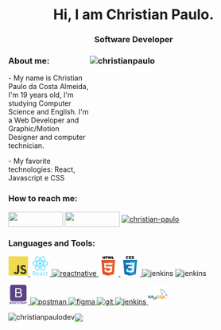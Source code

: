 <h1 align="center">Hi, I am Christian Paulo.</h1>
<h3 align="center">Software Developer</h3>

<h3 align="left">About me: <a target="_blank" href="http://christianpaulodev.wrinfoteam.com.br"><img align="right" src="http://wrinfoteam.com.br/developer_cp.svg" width="340" height="310" alt="christianpaulo" /> </a></h3>
<p>-  My name is Christian Paulo da Costa Almeida, I'm 19 years old, I'm studying Computer Science and English. I'm a Web Developer and Graphic/Motion Designer and computer technician. </p>
<p>- My favorite technologies: React, Javascript e CSS  </p>


<h3 align="left">How to reach me:</h3>
<p align="left">
    <a href="http://christianpaulodev.wrinfoteam.com.br" target="_blank"><img align="center" src="https://img.shields.io/badge/WEBSITE-blue" height="30" width="110" /></a>
      <a href="https://github.com/christianPauloDev" target="_blank"><img align="center" src="https://img.shields.io/badge/GitHub-100000?style=for-the-badge&logo=github&logoColor=white" height="30" width="110" /></a>
<a href="https://www.linkedin.com/in/christian-paulo-966b66185/" target="_blank"><img align="center" src="https://img.shields.io/badge/LinkedIn-0077B5?style=for-the-badge&logo=linkedin&logoColor=white" alt="christian-paulo" height="30" width="110" /></a>

</p>
<h3 align="left">Languages and Tools:</h3>
<p align="left">
 <a href="https://developer.mozilla.org/en-US/docs/Web/JavaScript" target="_blank"> <img src="https://raw.githubusercontent.com/devicons/devicon/master/icons/javascript/javascript-original.svg" alt="javascript" width="40" height="40"/> </a>
 <a href="https://reactjs.org/" target="_blank"> <img src="https://raw.githubusercontent.com/devicons/devicon/master/icons/react/react-original-wordmark.svg" alt="react" width="40" height="40"/> </a> 
 <a href="https://reactnative.dev/" target="_blank"> <img src="https://reactnative.dev/img/header_logo.svg" alt="reactnative" width="40" height="40"/> </a>
  <a href="https://www.w3.org/html/" target="_blank"> <img src="https://raw.githubusercontent.com/devicons/devicon/master/icons/html5/html5-original-wordmark.svg" alt="html5" width="40" height="40"/> </a>
  <a href="https://www.w3schools.com/css/" target="_blank"> <img src="https://raw.githubusercontent.com/devicons/devicon/master/icons/css3/css3-original-wordmark.svg" alt="css3" width="40" height="40"/> </a> 
   <img src="https://image.flaticon.com/icons/png/512/2772/2772128.png" alt="jenkins" width="40" height="40"/>
   <img src="https://cdn.iconscout.com/icon/free/png-256/php-99-1175127.png" alt="jenkins" width="50" height="40"/>
</p>
<p>
   <a href="https://getbootstrap.com" target="_blank"> <img src="https://raw.githubusercontent.com/devicons/devicon/master/icons/bootstrap/bootstrap-plain-wordmark.svg" alt="bootstrap" width="40" height="40"/> </a>
  <a href="https://postman.com" target="_blank"> <img src="https://www.vectorlogo.zone/logos/getpostman/getpostman-icon.svg" alt="postman" width="40" height="40"/> </a>  
  <a href="https://www.figma.com/" target="_blank"> <img src="https://www.vectorlogo.zone/logos/figma/figma-icon.svg" alt="figma" width="40" height="40"/> </a>    
  <a href="https://git-scm.com/" target="_blank"> <img src="https://www.vectorlogo.zone/logos/git-scm/git-scm-icon.svg" alt="git" width="40" height="40"/> 
  <img src="https://upload.wikimedia.org/wikipedia/commons/thumb/9/9a/Visual_Studio_Code_1.35_icon.svg/512px-Visual_Studio_Code_1.35_icon.svg.png" alt="jenkins" width="40" height="40"/>
  </a>  
  <a href="https://www.mysql.com/" target="_blank"> 
    <img src="https://raw.githubusercontent.com/devicons/devicon/master/icons/mysql/mysql-original-wordmark.svg" alt="mysql" width="40" height="40"/> 
  </a> 
<br/>

<p>
  <img height="150" align="left" src="https://github-readme-stats.vercel.app/api/top-langs?username=christianPauloDev&show_icons=true&locale=en&layout=compact" alt="christianpaulodev" />
  <img height="150" align="center" src="https://github-readme-stats.vercel.app/api?username=christianPauloDev&show_icons=true&include_all_commits=true&count_private=true"/>
</p>

<!---
christianPauloDev/christianPauloDev is a ✨ special ✨ repository because its `README.md` (this file) appears on your GitHub profile.
You can click the Preview link to take a look at your changes.
--->
